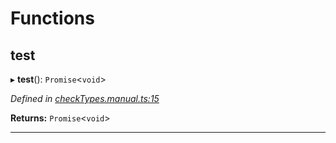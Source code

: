 

# Functions

<a id="test"></a>

##  test

▸ **test**(): `Promise`<`void`>

*Defined in [checkTypes.manual.ts:15](https://github.com/polkadot-js/api/blob/447b7c4/packages/api/src/checkTypes.manual.ts#L15)*

**Returns:** `Promise`<`void`>

___


